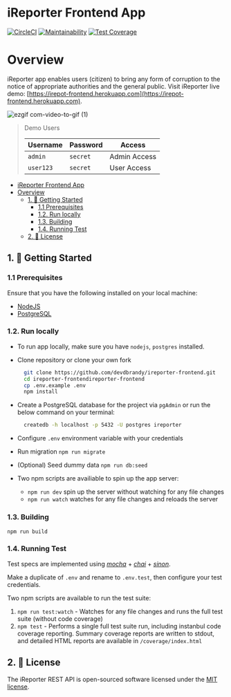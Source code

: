 # iReporter Frontend App

[![CircleCI](https://circleci.com/gh/devdbrandy/ireporter-frontend.svg?style=svg)](https://circleci.com/gh/devdbrandy/ireporter-frontend) [![Maintainability](https://api.codeclimate.com/v1/badges/4ea779147d454d8fa543/maintainability)](https://codeclimate.com/github/devdbrandy/ireporter-frontend/maintainability) [![Test Coverage](https://api.codeclimate.com/v1/badges/4ea779147d454d8fa543/test_coverage)](https://codeclimate.com/github/devdbrandy/ireporter-frontend/test_coverage)

# Overview

iReporter app enables users (citizen) to bring any form of corruption to the notice of appropriate authorities and the general public. Visit iReporter live demo: [https://irepot-frontend.herokuapp.com](https://irepot-frontend.herokuapp.com).

![ezgif com-video-to-gif (1)](https://user-images.githubusercontent.com/30989030/56726768-54874180-6747-11e9-9014-6050c2ec003a.gif)

>Demo Users
>
>| Username  | Password | Access       |
>|-----------|----------|--------------|
>| `admin`   | `secret` | Admin Access |
>| `user123` | `secret` | User Access  |

<!-- TOC depthFrom:2 -->

- [iReporter Frontend App](#ireporter-frontend-app)
- [Overview](#overview)
  - [1. :rocket: Getting Started](#1-rocket-getting-started)
    - [1.1 Prerequisites](#11-prerequisites)
    - [1.2. Run locally](#12-run-locally)
    - [1.3. Building](#13-building)
    - [1.4. Running Test](#14-running-test)
  - [2. :pencil: License](#2-pencil-license)

<!-- /TOC -->

## 1. :rocket: Getting Started

### 1.1 Prerequisites

Ensure that you have the following installed on your local machine:

- [NodeJS](https://nodejs.org/en/download/)
- [PostgreSQL](https://www.postgresql.org/download/)

### 1.2. Run locally

- To run app locally, make sure you have `nodejs`, `postgres` installed.
- Clone repository or clone your own fork

  ```bash
    git clone https://github.com/devdbrandy/ireporter-frontend.git
    cd ireporter-frontendireporter-frontend
    cp .env.example .env
    npm install
  ```

- Create a PostgreSQL database for the project via `pgAdmin` or run the below command on your terminal:

    ```bash
      createdb -h localhost -p 5432 -U postgres ireporter
    ```

- Configure `.env` environment variable with your credentials
- Run migration `npm run migrate`
- (Optional) Seed dummy data `npm run db:seed`
- Two npm scripts are availiable to spin up the app server:
  - `npm run dev` spin up the server without watching for any file changes
  - `npm run watch` watches for any file changes and reloads the server

### 1.3. Building

`npm run build`

### 1.4. Running Test

Test specs are implemented using [*mocha*](https://mochajs.org) + [*chai*](https://chiajs.com) + [*sinon*](https://sinonjs.org).

Make a duplicate of `.env` and rename to `.env.test`, then configure your test credentials.

Two npm scripts are available to run the test suite:

1. `npm run test:watch` - Watches for any file changes and runs the full test suite (without code coverage)
2. `npm test` - Performs a single full test suite run, including instanbul code coverage reporting. Summary coverage reports are written to stdout, and detailed HTML reports are available in `/coverage/index.html`

## 2. :pencil: License

The iReporter REST API is open-sourced software licensed under the [MIT license](https://opensource.org/licenses/MIT).

